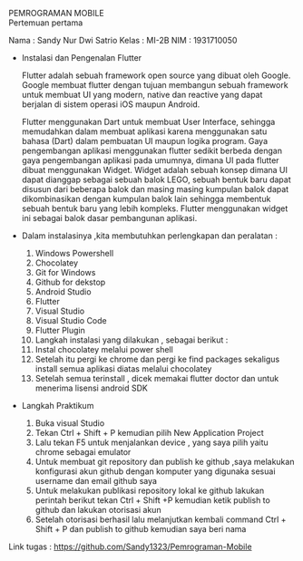 PEMROGRAMAN MOBILE  
Pertemuan pertama 

Nama : Sandy Nur Dwi Satrio 
Kelas : MI-2B 
NIM : 1931710050 

 - Instalasi dan Pengenalan Flutter 

    Flutter adalah sebuah framework open source yang dibuat oleh Google. Google membuat flutter dengan tujuan membangun sebuah framework untuk membuat UI yang modern, native dan reactive yang dapat berjalan di sistem operasi iOS maupun Android. 

    Flutter menggunakan Dart untuk membuat User Interface, sehingga memudahkan dalam membuat aplikasi karena menggunakan satu bahasa (Dart) dalam pembuatan UI maupun logika program. Gaya pengembangan aplikasi menggunakan flutter sedikit berbeda dengan gaya pengembangan aplikasi pada umumnya, dimana UI pada flutter dibuat menggunakan Widget. Widget adalah sebuah konsep dimana UI dapat dianggap sebagai sebuah balok LEGO, sebuah bentuk baru dapat disusun dari beberapa balok dan masing masing kumpulan balok dapat dikombinasikan dengan kumpulan balok lain sehingga membentuk sebuah bentuk baru yang lebih kompleks. Flutter menggunakan widget ini sebagai balok dasar pembangunan aplikasi. 

 - Dalam instalasinya ,kita membutuhkan perlengkapan dan peralatan : 

    1. Windows Powershell 
    2. Chocolatey 
    3. Git for Windows 
    4. Github for dekstop 
    5. Android Studio 
    6. Flutter 
    7. Visual Studio 
    8. Visual Studio Code 
    9. Flutter Plugin 
    10. Langkah instalasi yang dilakukan , sebagai berikut : 
    11. Instal chocolatey melalui power shell  
    12. Setelah itu pergi ke chrome dan pergi ke find packages sekaligus install semua aplikasi diatas melalui chocolatey 
    13. Setelah semua terinstall , dicek memakai flutter doctor dan untuk menerima lisensi android SDK  

 - Langkah Praktikum 

    1. Buka visual Studio 
    2. Tekan Ctrl + Shift + P kemudian pilih New Application Project 
    3. Lalu tekan F5 untuk menjalankan device , yang saya pilih yaitu chrome sebagai emulator 
    4. Untuk membuat git repository dan publish ke github ,saya melakukan konfigurasi akun github dengan komputer yang digunaka sesuai username dan email github saya  
    5. Untuk melakukan publikasi repository lokal ke github lakukan perintah berikut tekan Ctrl + Shift +P kemudian ketik publish to github dan lakukan otorisasi akun 
    6. Setelah otorisasi berhasil lalu melanjutkan kembali command Ctrl + Shift + P dan publish to github kemudian saya beri nama  

Link tugas : https://github.com/Sandy1323/Pemrograman-Mobile  

 

 

 
